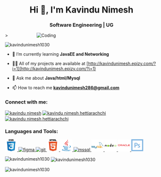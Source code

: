 <h1 align="center">Hi 👋, I'm Kavindu Nimesh</h1>
<h3 align="center">Software Engineering | UG</h3>
<img align="right" alt="Coding" width="400" src="https://miro.medium.com/max/680/0*7Q3yvSIv_t0ioJ-Z.gif">>

<p align="left"> <img src="https://komarev.com/ghpvc/?username=kavindunimesh1030&label=Profile%20views&color=0e75b6&style=flat" alt="kavindunimesh1030" /> </p>

- 🌱 I’m currently learning **JavaEE and Networking**

- 👨‍💻 All of my projects are available at [http://kavindunimesh.epizy.com/?i=1](http://kavindunimesh.epizy.com/?i=1)

- 💬 Ask me about **Java/html/Mysql**

- 📫 How to reach me **kavindunimesh286@gmail.com**

<h3 align="left">Connect with me:</h3>
<p align="left">
<a href="https://linkedin.com/in/kavindu nimesh" target="blank"><img align="center" src="https://raw.githubusercontent.com/rahuldkjain/github-profile-readme-generator/master/src/images/icons/Social/linked-in-alt.svg" alt="kavindu nimesh" height="30" width="40" /></a>
<a href="https://fb.com/kavindu nimesh hettiarachchi" target="blank"><img align="center" src="https://raw.githubusercontent.com/rahuldkjain/github-profile-readme-generator/master/src/images/icons/Social/facebook.svg" alt="kavindu nimesh hettiarachchi" height="30" width="40" /></a>
<a href="https://instagram.com/kavindu nimesh hettiarachchi" target="blank"><img align="center" src="https://raw.githubusercontent.com/rahuldkjain/github-profile-readme-generator/master/src/images/icons/Social/instagram.svg" alt="kavindu nimesh hettiarachchi" height="30" width="40" /></a>
</p>

<h3 align="left">Languages and Tools:</h3>
<p align="left"> <a href="https://www.w3schools.com/css/" target="_blank" rel="noreferrer"> <img src="https://raw.githubusercontent.com/devicons/devicon/master/icons/css3/css3-original-wordmark.svg" alt="css3" width="40" height="40"/> </a> <a href="https://www.figma.com/" target="_blank" rel="noreferrer"> <img src="https://www.vectorlogo.zone/logos/figma/figma-icon.svg" alt="figma" width="40" height="40"/> </a> <a href="https://git-scm.com/" target="_blank" rel="noreferrer"> <img src="https://www.vectorlogo.zone/logos/git-scm/git-scm-icon.svg" alt="git" width="40" height="40"/> </a> <a href="https://www.w3.org/html/" target="_blank" rel="noreferrer"> <img src="https://raw.githubusercontent.com/devicons/devicon/master/icons/html5/html5-original-wordmark.svg" alt="html5" width="40" height="40"/> </a> <a href="https://www.java.com" target="_blank" rel="noreferrer"> <img src="https://raw.githubusercontent.com/devicons/devicon/master/icons/java/java-original.svg" alt="java" width="40" height="40"/> </a> <a href="https://www.microsoft.com/en-us/sql-server" target="_blank" rel="noreferrer"> <img src="https://www.svgrepo.com/show/303229/microsoft-sql-server-logo.svg" alt="mssql" width="40" height="40"/> </a> <a href="https://www.mysql.com/" target="_blank" rel="noreferrer"> <img src="https://raw.githubusercontent.com/devicons/devicon/master/icons/mysql/mysql-original-wordmark.svg" alt="mysql" width="40" height="40"/> </a> <a href="https://nodejs.org" target="_blank" rel="noreferrer"> <img src="https://raw.githubusercontent.com/devicons/devicon/master/icons/nodejs/nodejs-original-wordmark.svg" alt="nodejs" width="40" height="40"/> </a> <a href="https://www.oracle.com/" target="_blank" rel="noreferrer"> <img src="https://raw.githubusercontent.com/devicons/devicon/master/icons/oracle/oracle-original.svg" alt="oracle" width="40" height="40"/> </a> <a href="https://www.photoshop.com/en" target="_blank" rel="noreferrer"> <img src="https://raw.githubusercontent.com/devicons/devicon/master/icons/photoshop/photoshop-line.svg" alt="photoshop" width="40" height="40"/> </a> </p>

<p><img align="left" src="https://github-readme-stats.vercel.app/api/top-langs?username=kavindunimesh1030&show_icons=true&locale=en&layout=compact" alt="kavindunimesh1030" /></p>

<p>&nbsp;<img align="center" src="https://github-readme-stats.vercel.app/api?username=kavindunimesh1030&show_icons=true&locale=en" alt="kavindunimesh1030" /></p>

<p><img align="center" src="https://github-readme-streak-stats.herokuapp.com/?user=kavindunimesh1030&" alt="kavindunimesh1030" /></p>
